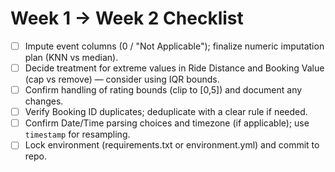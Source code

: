 # Week 1 → Week 2 Checklist
- [ ] Impute event columns (0 / "Not Applicable"); finalize numeric imputation plan (KNN vs median).
- [ ] Decide treatment for extreme values in Ride Distance and Booking Value (cap vs remove) — consider using IQR bounds.
- [ ] Confirm handling of rating bounds (clip to [0,5]) and document any changes.
- [ ] Verify Booking ID duplicates; deduplicate with a clear rule if needed.
- [ ] Confirm Date/Time parsing choices and timezone (if applicable); use `timestamp` for resampling.
- [ ] Lock environment (requirements.txt or environment.yml) and commit to repo.